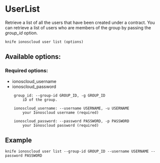 # UserList

Retrieve a list of all the users that have been created under a contract. You can retrieve a list of users who are members of the group by passing the _group\_id_ option.

```text
knife ionoscloud user list (options)
```

## Available options:

### Required options:

* ionoscloud\_username
* ionoscloud\_password

```text
    group_id: --group-id GROUP_ID, -g GROUP_ID
        iD of the group.

    ionoscloud_username: --username USERNAME, -u USERNAME
        your Ionoscloud username (required)

    ionoscloud_password: --password PASSWORD, -p PASSWORD
        your Ionoscloud password (required)
```
## Example

```text
knife ionoscloud user list --group-id GROUP_ID --username USERNAME --password PASSWORD
```
